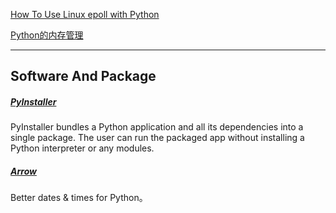 
[How To Use Linux epoll with Python](http://scotdoyle.com/python-epoll-howto.html)

[Python的内存管理](http://www.cnblogs.com/vamei/p/3232088.html)

-----

## Software And Package

##### [PyInstaller](http://www.pyinstaller.org/)
  PyInstaller bundles a Python application and all its dependencies into a single package.
  The user can run the packaged app without installing a Python interpreter or any modules.

##### [Arrow](https://github.com/crsmithdev/arrow)
  Better dates & times for Python。
